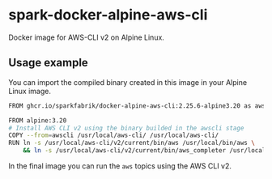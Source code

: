 # spark-docker-alpine-aws-cli

Docker image for AWS-CLI v2 on Alpine Linux.

## Usage example

You can import the compiled binary created in this image in your Alpine Linux image.

```bash
FROM ghcr.io/sparkfabrik/docker-alpine-aws-cli:2.25.6-alpine3.20 as awscli

FROM alpine:3.20
# Install AWS CLI v2 using the binary builded in the awscli stage
COPY --from=awscli /usr/local/aws-cli/ /usr/local/aws-cli/
RUN ln -s /usr/local/aws-cli/v2/current/bin/aws /usr/local/bin/aws \
    && ln -s /usr/local/aws-cli/v2/current/bin/aws_completer /usr/local/bin/aws_completer
```

In the final image you can run the `aws` topics using the AWS CLI v2.

